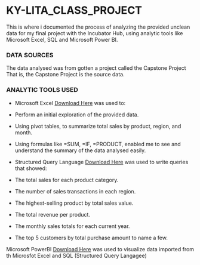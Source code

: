 
# KY-LITA_CLASS_PROJECT
This is where i documented the process of analyzing the provided unclean data for my final project with the Incubator Hub, using analytic tools like Microsoft Excel, SQL and Microsoft Power BI.  

### DATA SOURCES
The data analysed was from gotten a project called the Capstone Project  That is, the Capstone Project is the source data.

### ANALYTIC TOOLS USED
- Microsoft Excel [Download Here](https://www.microsoft.com) was used to:
- Perform an initial exploration of the provided data. 
- Using pivot tables, to summarize total sales by product, region, and month.
- Using formulas like =SUM, =IF, =PRODUCT, enabled me to see and understand the summary of the data analysed easily. 

- Structured Query Language [Download Here](https://learn.microsoft.com/en-us/sql/ssms/sql-server-management-studio-ssms?view=sql-server-ver16) was used to write queries that showed:
- The total sales for each product category.
- The number of sales transactions in each region.
- The highest-selling product by total sales value.
- The total revenue per product.
- The monthly sales totals for each current year.
- The top 5 customers by total purchase amount to name a few. 

Microsoft PowerBI [Download Here](https://www.microsoft.com/en-us/power-USplatform/products/power-bi) was used to visualize data imported from th Microsfot Excel and SQL (Structured Query Langagee)
